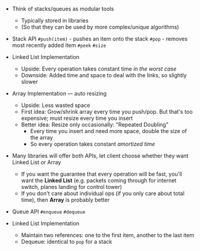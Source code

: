* Think of stacks/queues as modular tools
  - Typically stored in libraries
  - (So that they can be used by more complex/unique algorithms)

* Stack API
  `#push(item)` - pushes an item onto the stack
  `#pop` - removes most recently added item
  `#peek`
  `#size`

* Linked List Implementation
  - Upside: Every operation takes constant time *in the worst case*
  - Downside: Added time and space to deal with the links, so slightly slower

* Array Implementation — auto resizing
  - Upside: Less wasted space
  - First idea: Grow/shrink array every time you push/pop. But that's too expensive; must resize every time you insert
  - Better idea: Resize only occasionally: "Repeated Doubling"
    * Every time you insert and need more space, double the size of the array
    * So every operation takes constant *amortized time*

* Many libraries will offer both APIs, let client choose whether they want Linked List or Array
  - If you want the guarantee that every operation will be fast, you'll want the **Linked List** (e.g. packets coming through for internet switch, planes landing for control tower)
  - If you don't care about individual ops (if you only care about total time), then **Array** is probably better

* Queue API
  `#enqueue`
  `#dequeue`

* Linked List Implementation
  - Maintain two references: one to the first item, another to the last item
  - Dequeue: identical to `pop` for a stack
